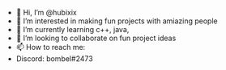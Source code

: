 - 👋 Hi, I’m @hubixix
- 👀 I’m interested in making fun projects with amiazing people
- 🌱 I’m currently learning c++, java, 
- 💞️ I’m looking to collaborate on fun project ideas
- 📫 How to reach me: 
- Discord: bombel#2473

